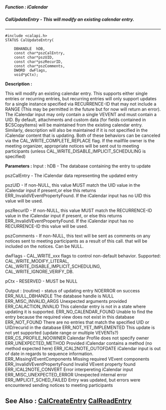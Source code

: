 ##### Function : iCalendar
##### CalUpdateEntry - This will modify an existing calendar entry.
---
```
#include <calapi.h>
STATUS CalUpdateEntry(

	DBHANDLE  hDB,
	const char*pszCalEntry,
	const char*pszUID,
	const char*pszRecurID,
	const char*pszComments,
	DWORD  dwFlags,
	void*pCtx);
```
**Description :**

This will modify an existing calendar entry.  This supports either single 
entries or recurring entries, but recurring entries will only 
support updates for a single instance specified via RECURRENCE-ID that may not 
include a RANGE (This may be permitted in the future but 
for now will return an error).
The iCalendar input may only contain a single VEVENT and must contain a UID.
By default, attachments and custom data (for fields contained in $CSCopyItems) 
will be maintained from the
existing calendar entry.  Similarly, description will also be maintained if it 
is not specified in the iCalendar
content that is updating.  Both of these behaviors can be canceled via the 
CAL_WRITE_COMPLETE_REPLACE flag.
If the mailfile owner is the meeting organizer, appropriate notices will be 
sent out to meeting participants (unless
CAL_WRITE_DISABLE_IMPLICIT_SCHEDULING is specified)

**Parameters :**
Input :
hDB  -  The database containing the entry to update

pszCalEntry  -  The iCalendar data representing the updated entry

pszUID  -  If non-NULL, this value MUST match the UID value in the iCalendar input if present,or else this returns ERR_InvalidVEventPropertyFound.  If the iCalendar input has no UID this value will be used.

pszRecurID  -  If non-NULL, this value MUST match the RECURRENCE-ID value in the iCalendar input if present, or else this returns ERR_InvalidVEventPropertyFound.  If the iCalendar input has no RECURRENCE-ID this value will be used.

pszComments  -  If non-NULL, this text will be sent as comments on any notices sent to meeting participants as a result of this call. that will be included on the notices. Can be NULL.

dwFlags  -  CAL_WRITE_xxx flags to control non-default behavior. Supported: CAL_WRITE_MODIFY_LITERAL, CAL_WRITE_DISABLE_IMPLICIT_SCHEDULING, CAL_WRITE_IGNORE_VERIFY_DB.

pCtx  -  RESERVED - MUST be NULL

Output :
(routine)  -  status of updating entry
		NOERROR on success
		ERR_NULL_DBHANDLE			The database handle is NULL
		ERR_MISC_INVALID_ARGS		Unexpected arguments provided
		ERR_CALACTION_INVALID		This calendar entry is not in a state where updating it is supported.
		ERR_NO_CALENDAR_FOUND		Unable to find the entry because the required view does not exist in this database
		ERR_NOT_FOUND				There are no entries that match the specified UID or UID/recurid in the database
		ERR_NOT_YET_IMPLEMENTED	This update is not yet supported (update range or multiple VEVENTs?)
		ERR_CS_PROFILE_NOOWNER	Calendar Profile does not specify owner
		ERR_UNEXPECTED_METHOD		Provided iCalendar contains a method (no method expected here)
		ERR_ICAL2NOTE_OUTOFDATE	iCalendar input is out of date in regards to sequence information.
		ERR_MissingVEventComponents		Missing required VEvent components
		ERR_InvalidVEventPropertyFound	Invalid VEvent property found
		ERR_ICAL2NOTE_CONVERT		Error interpereting iCalendar input
		ERR_MISC_UNEXPECTED_ERROR	Unexpected internal error
		ERR_IMPLICIT_SCHED_FAILED	Entry was updated, but errors were encountered sending notices to meeting participants



**See Also :**
[CalCreateEntry](/reference/Func/CalCreateEntry)
[CalReadEntry](/reference/Func/CalReadEntry)
---
